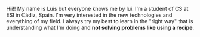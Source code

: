 Hii!! My name is Luis but everyone knows me by lui. I'm a student of CS at ESI in Cádiz, Spain.
I'm very interested in the new technologies and everything of my field. I always try my best to learn in the "right way" that is understanding what I'm doing and __not solving problems like using a recipe__.

